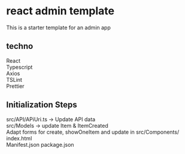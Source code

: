 
# react admin template
This is a starter template for an admin app  
## techno
React  
Typescript  
Axios  
TSLint  
Prettier  
## Initialization Steps
src/API/APiUri.ts -> Update API data  
src/Models -> update Item & ItemCreated  
Adapt forms for create, showOneItem and update in src/Components/  
index.html  
Manifest.json
package.json  

